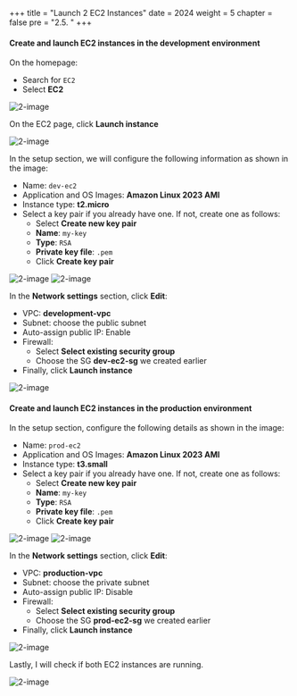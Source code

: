 +++
title = "Launch 2 EC2 Instances"
date = 2024
weight = 5
chapter = false
pre = "2.5. "
+++

#### Create and launch EC2 instances in the development environment

On the homepage:

- Search for `EC2`
- Select **EC2**

![2-image](/images/2-preparation/2-5-1-search-ec2.png)

On the EC2 page, click **Launch instance**

![2-image](/images/2-preparation/2-5-2-setup-to-launch-dev-ec2.png)

In the setup section, we will configure the following information as shown in the image:

- Name: `dev-ec2`
- Application and OS Images: **Amazon Linux 2023 AMI**
- Instance type: **t2.micro**
- Select a key pair if you already have one. If not, create one as follows:
  - Select **Create new key pair**
  - **Name**: `my-key`
  - **Type**: `RSA`
  - **Private key file**: `.pem`
  - Click **Create key pair**

![2-image](/images/2-preparation/2-5-3-setup-dev-ec2-info-1.png)
![2-image](/images/2-preparation/2-5-4-setup-dev-ec2-info-2.png)

In the **Network settings** section, click **Edit**:

- VPC: **development-vpc**
- Subnet: choose the public subnet
- Auto-assign public IP: Enable
- Firewall:
  - Select **Select existing security group**
  - Choose the SG **dev-ec2-sg** we created earlier
- Finally, click **Launch instance**

![2-image](/images/2-preparation/2-5-5-setup-and-launch-dev-ec2.png)

#### Create and launch EC2 instances in the production environment

In the setup section, configure the following details as shown in the image:

- Name: `prod-ec2`
- Application and OS Images: **Amazon Linux 2023 AMI**
- Instance type: **t3.small**
- Select a key pair if you already have one. If not, create one as follows:
  - Select **Create new key pair**
  - **Name**: `my-key`
  - **Type**: `RSA`
  - **Private key file**: `.pem`
  - Click **Create key pair**

![2-image](/images/2-preparation/2-5-6-setup-to-launch-imga-server.png)
![2-image](/images/2-preparation/2-5-7-setup-imga-server-info-1.png)

In the **Network settings** section, click **Edit**:

- VPC: **production-vpc**
- Subnet: choose the private subnet
- Auto-assign public IP: Disable
- Firewall:
  - Select **Select existing security group**
  - Choose the SG **prod-ec2-sg** we created earlier
- Finally, click **Launch instance**

![2-image](/images/2-preparation/2-5-8-setup-and-launch-imga-server.png)

Lastly, I will check if both EC2 instances are running.

![2-image](/images/2-preparation/2-5-9-check.png)
